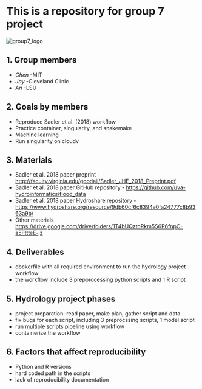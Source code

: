 # This is a repository for group 7 project

![group7_logo](https://cdn.archonia.us/images/1-63650-1-1-original1/naruto-shippuden-fabric-poster-team-7.jpg)


## 1. Group members
- _Chen_ -MIT
- _Jay_ -Cleveland Clinic
- _An_ -LSU


## 2. Goals by members
- Reproduce Sadler et al. (2018) workflow
- Practice container, singularity, and snakemake
- Machine learning
- Run singularity on cloudv

## 3. Materials
- Sadler et al. 2018 paper preprint - http://faculty.virginia.edu/goodall/Sadler_JHE_2018_Preprint.pdf
- Sadler et al. 2018 paper GitHub repository - https://github.com/uva-hydroinformatics/flood_data
- Sadler et al. 2018 paper Hydroshare repository - https://www.hydroshare.org/resource/9db60cf6c8394a0fa24777c8b9363a9b/
- Other materials https://drive.google.com/drive/folders/1T4bUQztoRkm5S6P6fnpC-a5FttteE-jz

## 4. Deliverables
- dockerfile with all required environment to run the hydrology project workflow
- the workflow include 3 preporocessing python scripts and 1 R script

## 5. Hydrology project phases
- project preparation: read paper, make plan, gather script and data
- fix bugs for each script, including 3 preprocssing scripts, 1 model script
- run multiple scripts pipeline using workflow
- containerize the workflow

## 6. Factors that affect reproducibility
- Python and R versions
- hard coded path in the scripts
- lack of reproducibility documentation

